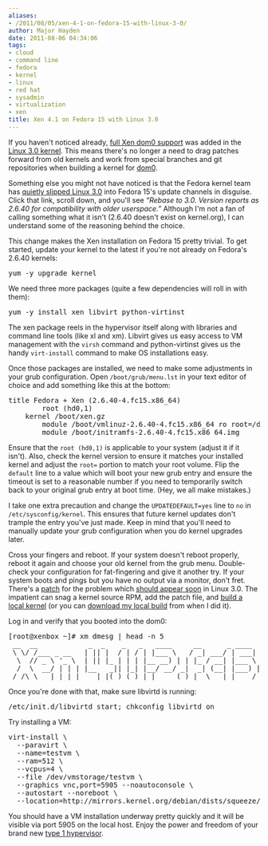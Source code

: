 ```yaml
---
aliases:
- /2011/08/05/xen-4-1-on-fedora-15-with-linux-3-0/
author: Major Hayden
date: 2011-08-06 04:34:06
tags:
- cloud
- command line
- fedora
- kernel
- linux
- red hat
- sysadmin
- virtualization
- xen
title: Xen 4.1 on Fedora 15 with Linux 3.0
---
```


If you haven't noticed already, [full Xen dom0 support][1] was added in the [Linux 3.0 kernel][2]. This means there's no longer a need to drag patches forward from old kernels and work from special branches and git repositories when building a kernel for [dom0][3].

Something else you might not have noticed is that the Fedora kernel team has [quietly slipped Linux 3.0][4] into Fedora 15's update channels in disguise. Click that link, scroll down, and you'll see _&#8220;Rebase to 3.0. Version reports as 2.6.40 for compatibility with older userspace.&#8221;_ Although I'm not a fan of calling something what it isn't (2.6.40 doesn't exist on kernel.org), I can understand some of the reasoning behind the choice.

This change makes the Xen installation on Fedora 15 pretty trivial. To get started, update your kernel to the latest if you're not already on Fedora's 2.6.40 kernels:

<pre lang="html">yum -y upgrade kernel</pre>

We need three more packages (quite a few dependencies will roll in with them):

<pre lang="html">yum -y install xen libvirt python-virtinst</pre>

The xen package reels in the hypervisor itself along with libraries and command line tools (like xl and xm). Libvirt gives us easy access to VM management with the `virsh` command and python-virtinst gives us the handy `virt-install` command to make OS installations easy.

Once those packages are installed, we need to make some adjustments in your grub configuration. Open `/boot/grub/menu.lst` in your text editor of choice and add something like this at the bottom:

<pre lang="html">title Fedora + Xen (2.6.40-4.fc15.x86_64)
        root (hd0,1)
	kernel /boot/xen.gz
        module /boot/vmlinuz-2.6.40-4.fc15.x86_64 ro root=/dev/sda1
        module /boot/initramfs-2.6.40-4.fc15.x86_64.img
</pre>

Ensure that the `root (hd0,1)` is applicable to your system (adjust it if it isn't). Also, check the kernel version to ensure it matches your installed kernel and adjust the `root=` portion to match your root volume. Flip the `default` line to a value which will boot your new grub entry and ensure the timeout is set to a reasonable number if you need to temporarily switch back to your original grub entry at boot time. (Hey, we all make mistakes.)

I take one extra precaution and change the `UPDATEDEFAULT=yes` line to `no` in `/etc/sysconfig/kernel`. This ensures that future kernel updates don't trample the entry you've just made. Keep in mind that you'll need to manually update your grub configuration when you do kernel upgrades later.

Cross your fingers and reboot. If your system doesn't reboot properly, reboot it again and choose your old kernel from the grub menu. Double-check your configuration for fat-fingering and give it another try. If your system boots and pings but you have no output via a monitor, don't fret. There's a [patch][5] for the problem which [should appear soon][5] in Linux 3.0. The impatient can snag a kernel source RPM, add the patch file, and [build a local kernel][6] (or you can [download my local build][7] from when I did it).

Log in and verify that you booted into the dom0:

<pre lang="html">[root@xenbox ~]# xm dmesg | head -n 5
 __  __            _  _    _   _   ____     __      _ ____
 \ \/ /___ _ __   | || |  / | / | |___ \   / _| ___/ | ___|
  \  // _ \ '_ \  | || |_ | | | |__ __) | | |_ / __| |___ \
  /  \  __/ | | | |__   _|| |_| |__/ __/ _|  _| (__| |___) |
 /_/\_\___|_| |_|    |_|(_)_(_)_| |_____(_)_|  \___|_|____/
</pre>

Once you're done with that, make sure libvirtd is running:

<pre lang="html">/etc/init.d/libvirtd start; chkconfig libvirtd on</pre>

Try installing a VM:

<pre lang="html">virt-install \
  --paravirt \
  --name=testvm \
  --ram=512 \
  --vcpus=4 \
  --file /dev/vmstorage/testvm \
  --graphics vnc,port=5905 --noautoconsole \
  --autostart --noreboot \
  --location=http://mirrors.kernel.org/debian/dists/squeeze/main/installer-amd64/
</pre>

You should have a VM installation underway pretty quickly and it will be visible via port 5905 on the local host. Enjoy the power and freedom of your brand new [type 1 hypervisor][8].

 [1]: http://blog.xen.org/index.php/2011/06/02/xen-celebrates-full-dom0-and-domu-support-in-linux-3-0/
 [2]: http://kernelnewbies.org/Linux_3.0
 [3]: http://wiki.xensource.com/xenwiki/Dom0
 [4]: https://admin.fedoraproject.org/updates/kernel-2.6.40-4.fc15
 [5]: http://marc.info/?l=linux-kernel&m=131169794026271&w=2
 [6]: http://fedoraproject.org/wiki/Building_a_custom_kernel
 [7]: http://majorhayden.com/RPMS/kernel-3.0.0-1.mhayden.fc16/
 [8]: http://en.wikipedia.org/wiki/Hypervisor#Classification